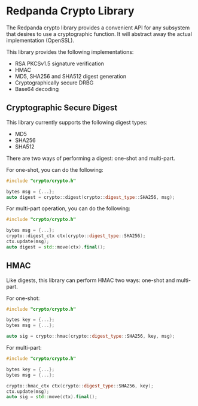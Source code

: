 # Redpanda Crypto Library

The Redpanda crypto library provides a convenient API for any subsystem that
desires to use a cryptographic function.  It will abstract away the actual
implementation (OpenSSL).

This library provides the following implementations:

* RSA PKCSv1.5 signature verification
* HMAC
* MD5, SHA256 and SHA512 digest generation
* Cryptographically secure DRBG
* Base64 decoding

## Cryptographic Secure Digest

This library currently supports the following digest types:

* MD5
* SHA256
* SHA512

There are two ways of performing a digest: one-shot and multi-part.

For one-shot, you can do the following:

```c++
#include "crypto/crypto.h"

bytes msg = {...};
auto digest = crypto::digest(crypto::digest_type::SHA256, msg);
```

For multi-part operation, you can do the following:

```c++
#include "crypto/crypto.h"

bytes msg = {...};
crypto::digest_ctx ctx(crypto::digest_type::SHA256);
ctx.update(msg);
auto digest = std::move(ctx).final();
```

## HMAC

Like digests, this library can perform HMAC two ways: one-shot and multi-part.

For one-shot:

```c++
#include "crypto/crypto.h"

bytes key = {...};
bytes msg = {...};

auto sig = crypto::hmac(crypto::digest_type::SHA256, key, msg);
```

For multi-part:

```c++
#include "crypto/crypto.h"

bytes key = {...};
bytes msg = {...};

crypto::hmac_ctx ctx(crypto::digest_type::SHA256, key);
ctx.update(msg);
auto sig = std::move(ctx).final();
```
